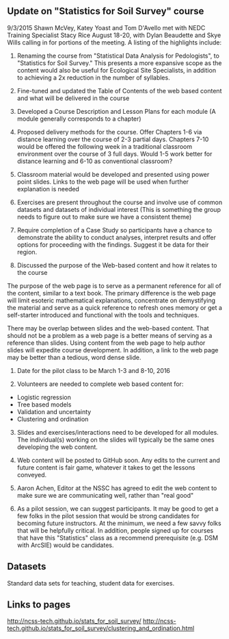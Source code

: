 

## Update on "Statistics for Soil Survey" course
9/3/2015
Shawn McVey, Katey Yoast and Tom D'Avello met with NEDC Training Specialist Stacy Rice August 18-20, with Dylan Beaudette and Skye Wills calling in for portions of the meeting. A listing of the highlights include:

1. Renaming the course from "Statistical Data Analysis for Pedologists", to "Statistics for Soil Survey." This presents a more expansive scope as the content would also be useful for Ecological Site Specialists, in addition to achieving a 2x reduction in the number of syllables.

2. Fine-tuned and updated the Table of Contents of the web based content and what will be delivered in the course

3. Developed a Course Description and Lesson Plans for each module (A module generally corresponds to a chapter)

4. Proposed delivery methods for the course. Offer Chapters 1-6 via distance learning over the course of 2-3 partial days. Chapters 7-10 would be offered the following week in a traditional classroom environment over the course of 3 full days. Would 1-5 work better for distance learning and 6-10 as conventional classroom?

5. Classroom material would be developed and presented using power point slides. Links to the web page will be used when further explanation is needed

6. Exercises are present throughout the course and involve use of common datasets and datasets of individual interest (This is something the group needs to figure out to make sure we have a consistent theme)

7. Require completion of a Case Study so participants have a chance to demonstrate the ability to conduct analyses, interpret results and offer options for proceeding with the findings. Suggest it be data for their region.

8. Discussed the purpose of the Web-based content and how it relates to the course

The purpose of the web page is to serve as a permanent reference for all of the content, similar to a text book. The primary difference is the web page will limit esoteric mathematical explanations, concentrate on demystifying the material and serve as a quick reference to refresh ones memory or get a self-starter introduced and functional with the tools and techniques.

There may be overlap between slides and the web-based content. That should not be a problem as a web page is a better means of serving as a reference than slides. Using content from the web page to help author slides will expedite course development. In addition, a link to the web page may be better than a tedious, word dense slide.


1. Date for the pilot class to be March 1-3 and 8-10, 2016

2. Volunteers are needed to complete web based content for:
 * Logistic regression
 * Tree based models
 * Validation and uncertainty
 * Clustering and ordination

3. Slides and exercises/interactions need to be developed for all modules. The individual(s) working on the slides will typically be the same ones developing the web content.

4. Web content will be posted to GitHub soon. Any edits to the current and future content is fair game, whatever it takes to get the lessons conveyed.

5. Aaron Achen, Editor at the NSSC has agreed to edit the web content to make sure we are communicating well, rather than "real good"

6. As a pilot session, we can suggest participants. It may be good to get a few folks in the pilot session that would be strong candidates for becoming future instructors. At the minimum, we need a few savvy folks that will be helpfully critical. In addition, people signed up for courses that have this "Statistics" class as a recommend prerequisite (e.g. DSM with ArcSIE) would be candidates.


## Datasets
Standard data sets for teaching, student data for exercises.

## Links to pages
http://ncss-tech.github.io/stats_for_soil_survey/
http://ncss-tech.github.io/stats_for_soil_survey/clustering_and_ordination.html


